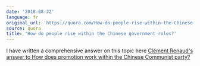 ```yaml
---
date: '2018-08-22'
language: fr
original_url: 'https://quora.com/How-do-people-rise-within-the-Chinese-government-roles/answer/Clément-Renaud'
source: quora
title: 'How do people rise within the Chinese government roles?'
---
```


I have written a comprehensive answer on this topic here [Clément
Renaud\'s answer to How does promotion work within the Chinese Communist
party?](http://quora.com/How-does-promotion-work-within-the-Chinese-Communist-party/answer/Cl%C3%A9ment-Renaud)
